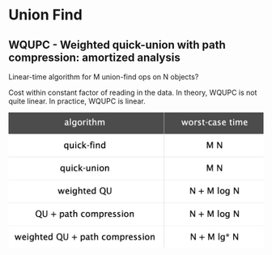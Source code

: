 # Union Find

## WQUPC - Weighted quick-union with path compression: amortized analysis

Linear-time algorithm for M union-find ops on N objects? 

Cost within constant factor of reading in the data. In theory, WQUPC is not quite linear. In practice, WQUPC is linear.

![M union-find operations on a set of N objects](../.gitbook/assets/image%20%2813%29.png)

